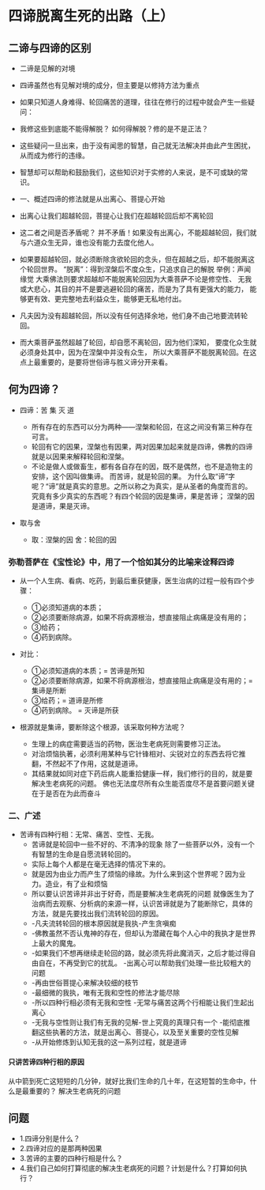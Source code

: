 # 四谛脱离生死的出路（上）

## 二谛与四谛的区别

- 二谛是见解的对境

- 四谛虽然也有见解对境的成分，但主要是以修持方法为重点

- 如果只知道人身难得、轮回痛苦的道理，往往在修行的过程中就会产生一些疑问：

- 我修这些到底能不能得解脱？ 如何得解脱？修的是不是正法？

- 这些疑问一旦出来，由于没有闻思的智慧，自己就无法解决并由此产生困扰，从而成为修行的违缘。

- 智慧却可以帮助和鼓励我们，这些知识对于实修的人来说，是不可或缺的常识。

- 一、概述四谛的修法就是从出离心、菩提心开始

- 出离心让我们超越轮回，菩提心让我们在超越轮回后却不离轮回

- 这二者之间是否矛盾呢？
  并不矛盾！如果没有出离心，不能超越轮回，我们就与六道众生无异，谁也没有能力去度化他人。

- 如果要超越轮回，就必须断除贪欲轮回的念头，但在超越之后，却不能脱离这个轮回世界。
  “脱离”：得到涅槃后不度众生，只追求自己的解脱  举例：声闻缘觉
  大乘佛法则要求超越却不能脱离轮回因为大乘菩萨不论是修空性、
  无我或大悲心，其目的并不是要逃避轮回的痛苦，而是为了具有更强大的能力，
  能够更有效、更完整地去利益众生，能够更无私地付出。
- 凡夫因为没有超越轮回，所以没有任何选择余地，他们身不由己地要流转轮回。

- 而大乘菩萨虽然超越了轮回，却自愿不离轮回，因为他们深知，
  要度化众生就必须身处其中，因为在涅槃中并没有众生，
  所以大乘菩萨不能脱离轮回。在这点上最重要的，是要将世俗谛与胜义谛分开来看。

## 何为四谛？

- 四谛：苦 集 灭 道
  - 所有存在的东西可以分为两种——涅槃和轮回，在这之间没有第三种存在可言。
  - 轮回有它的因果，涅槃也有因果，两对因果加起来就是四谛，佛教的四谛就是以因果来解释轮回和涅槃。
  - 不论是做人或做畜生，都有各自存在的因，既不是偶然，也不是造物主的安排，这个因叫做集谛。
    而苦谛，就是轮回的果。
    为什么取“谛”字呢？“谛”就是真实的意思。之所以称之为真实，是从圣者的角度而言的。
    究竟有多少真实的东西呢？有四个轮回的因是集谛，果是苦谛；
    涅槃的因是道谛，果是灭谛。

- 
     取与舍
  - 取：涅槃的因  舍：轮回的因

### 弥勒菩萨在《宝性论》中，用了一个恰如其分的比喻来诠释四谛

- 从一个人生病、看病、吃药，到最后重获健康，医生治病的过程一般有四个步骤：
  - ①必须知道病的本质；
  - ②必须要断除病源，如果不将病源根治，想直接阻止病痛是没有用的；
  - ③给药；
  - ④药到病除。

- 对比：
  - ①必须知道病的本质；= 苦谛是所知
  - ②必须要断除病源，如果不将病源根治，想直接阻止病痛是没有用的；= 集谛是所断
  - ③给药；= 道谛是所修
  - ④药到病除。  = 灭谛是所获



- 根源就是集谛，要断除这个根源，该采取何种方法呢？ 
  - 生理上的病症需要适当的药物，医治生老病死则需要修习正法。
  - 对治烦恼执著，必须利用某种与它针锋相对、尖锐对立的东西去将它推翻，不然起不了作用，这就是道谛。
  - 其结果就如同对症下药后病人能重拾健康一样，我们修行的目的，就是要解决生老病死的问题。
    佛也无法度尽所有众生能否度尽不是首要问题关键在于是否在为此而奋斗

### 二、广述

- 苦谛有四种行相：无常、痛苦、空性、无我。
  - 苦谛就是轮回中一些不好的、不清净的现象
    除了一些菩萨以外，没有一个有智慧的生命是自愿流转轮回的。
  - 实际上每个人都是在毫无选择的情况下来的。
  - 就是因为由业力而产生了烦恼的缘故。为什么来到这个世界呢？因为业力。造业，有了业和烦恼
  - 所以要认识苦谛并非出于好奇，而是要解决生老病死的问题
    就像医生为了治病而去观察、分析病的来源一样，认识苦谛就是为了能断除它，具体的方法，就是先要找出我们流转轮回的原因。
  - -凡夫流转轮回的根本原因就是我执-产生贪嗔痴
  - -佛教虽然不否认鬼神的存在，但却认为潜藏在每个人心中的我执才是世界上最大的魔鬼。
  - -如果我们不想再继续走轮回的路，就必须先将此魔消灭，之后才能过得自由自在，不再受到它的扰乱。
    -出离心可以帮助我们处理一些比较粗大的问题
  - -再由世俗菩提心来解决较细的枝节
  - -最细微的我执，唯有无我和空性的修法才能尽除
  - -所以四种行相必须有无我和空性
    -无常与痛苦这两个行相能让我们生起出离心
  - -无我与空性则让我们有无我的见解-世上究竟的真理只有一个
    -能彻底推翻这些执著的方法，就是出离心、菩提心，以及至关重要的空性见解
  - -从开始修炼到认知无我的这一系列过程，就是道谛

#### 只讲苦谛四种行相的原因

从中箭到死亡这短短的几分钟，就好比我们生命的几十年，在这短暂的生命中，什么是最重要的？
解决生老病死的问题

## 问题

- 1.四谛分别是什么？
- 2.四谛对应的是那两种因果
- 3.苦谛的主要的四种行相是什么？
- 4.我们自己如何打算彻底的解决生老病死的问题？计划是什么？打算如何执行？